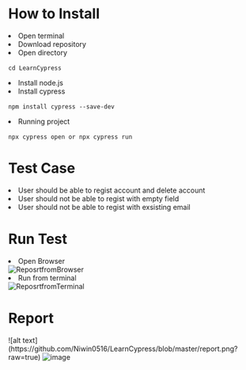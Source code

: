 <h1> How to Install </h1>
<u></u>
<li>Open terminal</li>
<li>Download repository</li>
<li>Open directory <pre><code>cd LearnCypress</code></pre> </li>
<li>Install node.js</li>
<li>Install cypress</li>
   <pre><code>npm install cypress --save-dev</code></pre>
<li>Running project</li>
   <pre><code>npx cypress open or npx cypress run</code></pre>

<h1> Test Case </h1>
<u></u>
<li>User should be able to regist account and delete account</li>
<li>User should not be able to regist with empty field</li>
<li>User should not be able to regist with exsisting email</li>

<h1> Run Test </h1>
<u></u>
<li> Open Browser</li>
<img src="https://drive.google.com/file/d/12foVf2re5mdo3uU95KtZtH4KR0ndBnDw/view?usp=drive_link" alt="ReposrtfromBrowser">


<li>Run from terminal</li>
<img src="https://drive.google.com/file/d/1eVWWZqTV1QMfaEK034wcYQImET-Sw1Ro/view?usp=drive_link" alt="ReposrtfromTerminal">


<h1> Report </h1>
<u></u>
![alt text](https://github.com/Niwin0516/LearnCypress/blob/master/report.png?raw=true)

<img width="1067" alt="image" src="https://github.com/Niwin0516/LearnCypress/assets/159603613/e71e58b7-a950-4d61-8849-9da7892421fb">




